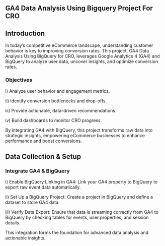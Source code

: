## GA4 Data Analysis Using Bigquery Project For CRO

## Introduction

In today’s competitive eCommerce landscape, understanding customer behavior is key to improving conversion rates. This project, GA4 Data Analysis Using BigQuery for CRO, leverages Google Analytics 4 (GA4) and BigQuery to analyze user data, uncover insights, and optimize conversion rates.

### Objectives

i) Analyze user behavior and engagement metrics.

ii) Identify conversion bottlenecks and drop-offs.

iii) Provide actionable, data-driven recommendations.

iv) Build dashboards to monitor CRO progress.

By integrating GA4 with BigQuery, this project transforms raw data into strategic insights, empowering eCommerce businesses to enhance performance and boost conversions.

## Data Collection & Setup

### Integrate GA4 & BigQuery

i) Enable BigQuery Linking in GA4: Link your GA4 property to BigQuery to export raw event data automatically.

ii) Set Up a BigQuery Project: Create a project in BigQuery and define a dataset to store GA4 data.

iii) Verify Data Export: Ensure that data is streaming correctly from GA4 to BigQuery by checking tables for events, user properties, and session details.

This integration forms the foundation for advanced data analysis and actionable insights.

